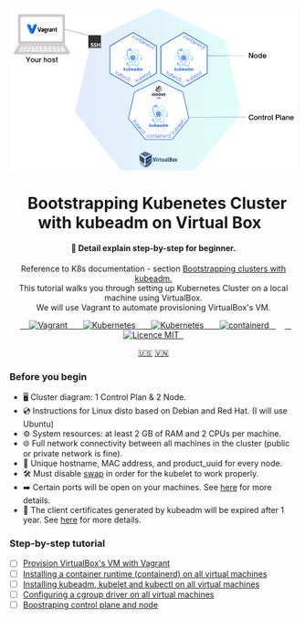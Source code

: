 <h1 align="center">
<br>
  <a href="README.md"><img src="docs/images/cluster-k8s.png" alt="Cluster diagram"></a>
  <br>
    <br>
  Bootstrapping Kubenetes Cluster with kubeadm on Virtual Box
  <br>
</h1>

<h4 align="center">🦖 Detail explain step-by-step for beginner.</h4>
<p align="center">Reference to K8s documentation - section <a href="https://kubernetes.io/docs/setup/production-environment/tools/kubeadm/">Bootstrapping clusters with kubeadm.</a><br>This tutorial walks you through setting up Kubernetes Cluster on a local machine using VirtualBox.<br>We will use Vagrant to automate provisioning VirtualBox's VM.</p>

<p align="center">
  <a href="https://www.vagrantup.com/">
    <img src="https://img.shields.io/badge/-Vagrant-1868F2?logo=vagrant&logoColor=white" alt="Vagrant">
  </a>
  <a href="https://kubernetes.io/">
    <img src="https://img.shields.io/badge/-VirtualBox-183A61?logo=VirtualBox&logoColor=white" alt="Kubernetes">
  </a>
  <a href="https://kubernetes.io/">
    <img src="https://img.shields.io/badge/-Kubernetes-326CE5?logo=kubernetes&logoColor=white" alt="Kubernetes">
  </a>
  <a href="https://kubernetes.io/">
    <img src="https://img.shields.io/badge/-containerd-575757?logo=containerd&logoColor=white" alt="containerd">
  </a>
    <a href="https://opensource.org/licenses/MIT">
    <img src="https://img.shields.io/badge/license-MIT-blue.svg??style=flat&logo=appveyor" alt="Licence MIT">
  </a>
</p>

<p align="center">
  <a href="README.md">🇺🇸</a>
  <a href="">🇻🇳</a>
</p>

### Before you begin
* 🖥️ Cluster diagram: 1 Control Plan & 2 Node.
* 💿 Instructions for Linux disto based on Debian and Red Hat. (I will use Ubuntu)
* ⚙️ System resources: at least 2 GB of RAM and 2 CPUs per machine.
* 🌐 Full network connectivity between all machines in the cluster (public or private network is fine).
* 📮 Unique hostname, MAC address, and product_uuid for every node.
* 🛠 Must disable [swap](https://github.com/kubernetes/kubernetes/issues/53533) in order for the kubelet to work properly.
* ➡️ Certain ports will be open on your machines. See [here](https://kubernetes.io/docs/reference/networking/ports-and-protocols/) for more details.
* 🔐 The client certificates generated by kubeadm will be expired after 1 year. See [here](https://kubernetes.io/docs/tasks/administer-cluster/kubeadm/kubeadm-certs/) for more details.

### Step-by-step tutorial

- [ ] [Provision VirtualBox's VM with Vagrant](docs/Provision-VirtualBoxVM-with-Vagrant.md)
- [ ] [Installing a container runtime (containerd) on all virtual machines](docs/Installing-a-container-runtime.md)
- [ ] [Installing kubeadm, kubelet and kubectl on all virtual machines](docs/Installing-kubeadm-kubelet-kubectl.md)
- [ ] [Configuring a cgroup driver on all virtual machines](docs/Configuring-a-cgroup-driver.md)
- [ ] [Boostraping control plane and node](docs/Configuring-a-cgroup-driver.md)
